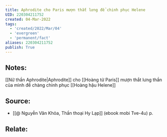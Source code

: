 ```yaml
---
title: Aphrodite cho Paris mượn thắt lưng để chinh phục Helene
UID: 220304211752
created: 04-Mar-2022
tags:
  - 'created/2022/Mar/04'
  - 'evergreen'
  - 'permanent/fact'
aliases: 220304211752
publish: True
---
```

## Notes:
[[Nữ thần Aphrodite|Aphrodite]] cho [[Hoàng tử Paris]] mượn thắt lưng thần của mình để chàng chinh phục [[Hoàng hậu Helene]]

## Source:
- [[@ Nguyễn Văn Khỏa, Thần thoại Hy Lạp]] (ebook mobi Tve-4u) p.

## Relate:
